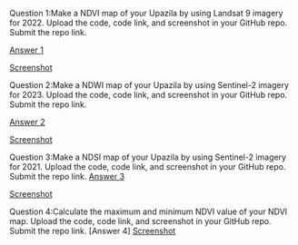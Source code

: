 Question 1:Make a NDVI map of your Upazila by using Landsat 9 imagery for 2022. Upload the code, code link, and screenshot in your GitHub repo. Submit the repo link.

[Answer 1](https://code.earthengine.google.com/6c1a726d779f99780279ba3ea789e90c)

[Screenshot](https://github.com/Anamikachow56/Assignment-11--Indices-calculation-from-imagery/blob/c836d9fb80d30c3c836d85ed5c656811ecc20d39/NDVI.png)


Question 2:Make a NDWI map of your Upazila by using Sentinel-2 imagery for 2023. Upload the code, code link, and screenshot in your GitHub repo. Submit the repo link.

[Answer 2](https://code.earthengine.google.com/42340a17bbe1acb41e195e24b1edec0e)

[Screenshot]()

Question 3:Make a NDSI map of your Upazila by using Sentinel-2 imagery for 2021. Upload the code, code link, and screenshot in your GitHub repo. Submit the repo link.
[Answer 3](https://code.earthengine.google.com/8f90fea27c86273b5bdb9cdc53a0d55e)


[Screenshot](https://github.com/Anamikachow56/Assignment-11--Indices-calculation-from-imagery/blob/869368b91a59b9e96d58e3a9bd9bf46e731cb148/NDSI.png)

Question 4:Calculate the maximum and minimum NDVI value of your NDVI map. Upload the code, code link, and screenshot in your GitHub repo. Submit the repo link.
[Answer 4]
[Screenshot]()
